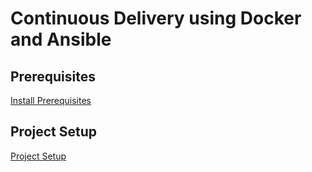 # Continuous Delivery using Docker and Ansible

## Prerequisites

[Install Prerequisites](labs/setup_environment/readme.md)

## Project Setup

[Project Setup](labs/project_setup/readme.md)
